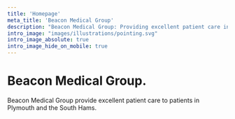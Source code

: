 ```yaml
---
title: 'Homepage'
meta_title: 'Beacon Medical Group'
description: "Beacon Medical Group: Providing excellent patient care in Plymouth and the South Hams"
intro_image: "images/illustrations/pointing.svg"
intro_image_absolute: true
intro_image_hide_on_mobile: true
---
```


# Beacon Medical Group.

Beacon Medical Group provide excellent patient care to patients in Plymouth and the South Hams.
